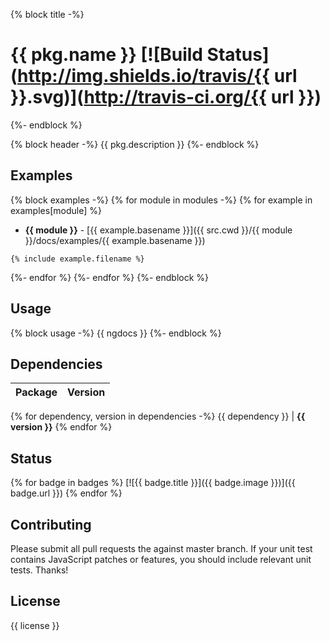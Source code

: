 {% block title -%}
# {{ pkg.name }} [![Build Status](http://img.shields.io/travis/{{ url }}.svg)](http://travis-ci.org/{{ url }})
{%- endblock %}

{% block header -%}
{{ pkg.description }}
{%- endblock %}

## Examples
{% block examples -%}
{% for module in modules -%}
{% for example in examples[module] %}
- **{{ module }}** - [{{ example.basename }}]({{ src.cwd }}/{{ module }}/docs/examples/{{ example.basename }})

``` {{ example.extname }}
{% include example.filename %}
```
{%- endfor %}
{%- endfor %}
{%- endblock %}

## Usage
{% block usage -%}
{{ ngdocs }}
{%- endblock %}

## Dependencies

Package | Version
------- | -------
{% for dependency, version in dependencies -%}
{{ dependency }} | **{{ version }}**
{% endfor %}

## Status
{% for badge in badges %}
[![{{ badge.title }}]({{ badge.image }})]({{ badge.url }})
{% endfor %}

## Contributing

Please submit all pull requests the against master branch. If your unit test contains JavaScript patches or features, you should include relevant unit tests. Thanks!

## License

{{ license }}
